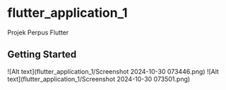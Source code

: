 # flutter_application_1

Projek Perpus Flutter

## Getting Started

![Alt text](flutter_application_1/Screenshot 2024-10-30 073446.png)
![Alt text](flutter_application_1/Screenshot 2024-10-30 073501.png)

